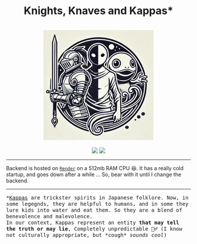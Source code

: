 <div align="center">
  <h1>Knights, Knaves and Kappas*</h1> <br>
  <img src="kkk.jpeg" width="300"/> <br> <br>
  <img src="https://img.shields.io/website?url=https%3A%2F%2Fkkk-8t4m.onrender.com%2Fhealth&label=Backend" />
  <img src="https://img.shields.io/website?url=https%3A%2F%2Farmangrewal007.github.io%2Fkkk%2F&label=GitHub%20Pages" /> 
</div>


----------

Backend is hosted on [`Render`](https://dashboard.render.com/web/srv-crumv7dds78s73cs697g/deploys/dep-crun2bpu0jms73fpj2s0?r=2024-10-02%4016%3A12%3A36%7E2024-10-02%4016%3A18%3A21) on a 512mb RAM CPU 😆. It has a really cold startup, and goes down after a while ... So, bear with it until I change the backend.

----------

<tt>*<a href="https://en.wikipedia.org/wiki/Kappa_(folklore)">Kappas</a> are trickster spirits in Japanese folklore. Now, in some legegnds, they are helpful to humans, and in some they lure kids into water and eat them. So they are a blend of benevolence and malevolence.</tt><br>
<tt>In our context, Kappas represent an entity <b>that may tell the truth or may lie</b>, Completely unpredictable 🤷‍♂️ (I know not culturally appropriate, but \*cough\* <i>sounds cool</i>)</i></tt>
